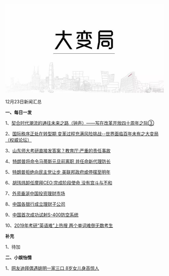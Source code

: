    ![12_01](.\12_24.jpg)

12月23日新闻汇总

**一、每日一发**

1、[契合时代潮流的通往未来之路（钟声）——写在改革开放四十周年之际③](http://paper.people.com.cn/rmrb/html/2018-12/24/nw.D110000renmrb_20181224_2-03.htm)

2、[国际秩序正处在转型期 变革过程充满风险挑战--世界面临百年未有之大变局（权威论坛）](http://paper.people.com.cn/rmrb/html/2018-12/24/nw.D110000renmrb_20181224_2-15.htm)

3、[山东师大考研直接发答案？教育厅:严重的责任事故](https://news.163.com/18/1223/23/E3OFI8SL0001875P.html)

4、[特朗普将命令马蒂斯元旦前离职 并任命新代理防长](https://news.163.com/18/1224/01/E3ONALHD0001899N.html)

5、[特朗普拒绝向民主党让步 美联邦政府或停摆至明年](https://news.163.com/18/1224/04/E3OURDS10001899N.html)

6、[胡玮炜卸任摩拜CEO:完成阶段使命 没有宫斗与不和](https://news.163.com/18/1223/09/E3N0Q63O000187VE.html)

7、[外资垂涎中国投资理财市场](http://www.ftchinese.com/premium/001080799?exclusive)

8、[中国各银行成立理财子公司](http://www.ftchinese.com/premium/001080804?exclusive)

9、[中国首次成功试射S-400防空系统](https://www.zaobao.com/news/china/story20181224-918170)

10、[2019年考研“英语难”上热搜 两个单词难倒无数考生](https://www.zaobao.com/realtime/china/story20181223-918116)





**补充**

1、待加



**二、小娱怡情**

1、[网友迪拜偶遇姚明一家三口 8岁女儿身高惊人](http://news.67.com/hongse/2018/12/22/935070.html)